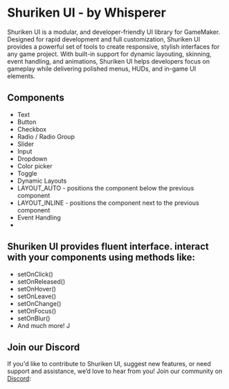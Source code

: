# Shuriken UI - by Whisperer
Shuriken UI is a modular, and developer-friendly UI library for GameMaker. Designed for rapid development and full customization, Shuriken UI provides a powerful set of tools to create responsive, stylish interfaces for any game project.
With built-in support for dynamic layouting, skinning, event handling, and animations, Shuriken UI helps developers focus on gameplay while delivering polished menus, HUDs, and in-game UI elements. 

## Components
- Text
- Button
- Checkbox
- Radio / Radio Group
- Slider
- Input
- Dropdown
- Color picker
- Toggle
- Dynamic Layouts
- LAYOUT_AUTO - positions the component below the previous component
- LAYOUT_INLINE - positions the component next to the previous component
- Event Handling
- 
## Shuriken UI provides fluent interface. interact with your components using methods like:
- setOnClick()
- setOnReleased()
- setOnHover()
- setOnLeave()
- setOnChange()
- setOnFocus()
- setOnBlur()
- And much more!
J
## Join our Discord
If you'd like to contribute to Shuriken UI, suggest new features, or need support and assistance, we’d love to hear from you!
Join our community on [Discord](https://discord.gg/jyNeaYSBXg):
